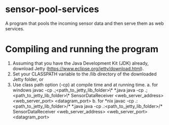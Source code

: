 # sensor-pool-services
A program that pools the incoming sensor data and then serve them as web services.

# Compiling and running the program

1. Assuming that you have the Java Development Kit (JDK) already, download Jetty (https://www.eclipse.org/jetty/download.html).
2. Set your CLASSPATH variable to the /lib directory of the downloaded Jetty folder, or
3. Use class path option (-cp) at compile time and at running time.
    a. for windows
      javac -cp .;<path_to_jetty_lib_folder>\\\* \*.java
      java -cp .;<path_to_jetty_lib_folder>\\\* SensorDataReceiver <web_server_address> <web_server_port> <datagram_port>
    b. for \*nix
      javac -cp .:<path_to_jetty_lib_folder>/* \*.java
      java -cp .:<path_to_jetty_lib_folder>/\* SensorDataReceiver <web_server_address> <web_server_port> <datagram_port>
